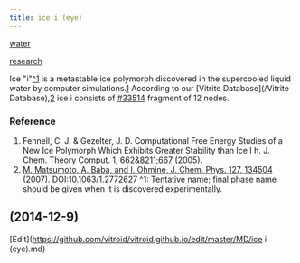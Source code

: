 ```yaml
---
title: ice i (eye)
---
```

[water](/water)

[research](/research)

Ice "i"[^1](^1) is a metastable ice polymorph discovered in the supercooled liquid water by computer simulations.[1](1)  According to our [Vitrite Database](/Vitrite Database),[2](2) ice i consists of  [#33514](/vitrite:33514) fragment of 12 nodes. 


### Reference

1. Fennell, C. J. & Gezelter, J. D. Computational Free Energy Studies of a New Ice Polymorph Which Exhibits Greater Stability than Ice I h. J. Chem. Theory Comput. 1, 662&[8211;667](/8211;667) (2005).
1. [M. Matsumoto, A. Baba, and I. Ohmine,  J. Chem. Phys. 127, 134504 (2007).](/JCP:127/134504) [DOI:10.1063/1.2772627](https://doi.org/10.1063/1.2772627)
[^1](^1): Tentative name; final phase name should be given when it is discovered experimentally.


(2014-12-9)
----

[Edit](https://github.com/vitroid/vitroid.github.io/edit/master/MD/ice i (eye).md)


